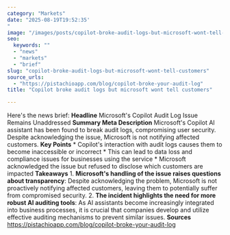```yaml
---
category: "Markets"
date: "2025-08-19T19:52:35'"
image: "/images/posts/copilot-broke-audit-logs-but-microsoft-wont-tell-customers.jpg"
seo:
  keywords: ""
  - "news"
  - "markets"
  - "brief"
slug: "copilot-broke-audit-logs-but-microsoft-wont-tell-customers"
source_urls:
  - "https://pistachioapp.com/blog/copilot-broke-your-audit-log"
title: "Copilot broke audit logs but microsoft wont tell customers"

---
```


Here's the news brief:  **Headline** Microsoft's Copilot Audit Log Issue Remains Unaddressed  **Summary Meta Description** Microsoft's Copilot AI assistant has been found to break audit logs, compromising user security. Despite acknowledging the issue, Microsoft is not notifying affected customers.  **Key Points**  * Copilot's interaction with audit logs causes them to become inaccessible or incorrect * This can lead to data loss and compliance issues for businesses using the service * Microsoft acknowledged the issue but refused to disclose which customers are impacted  **Takeaways**  1. **Microsoft's handling of the issue raises questions about transparency**: Despite acknowledging the problem, Microsoft is not proactively notifying affected customers, leaving them to potentially suffer from compromised security. 2. **The incident highlights the need for more robust AI auditing tools**: As AI assistants become increasingly integrated into business processes, it is crucial that companies develop and utilize effective auditing mechanisms to prevent similar issues.  **Sources** https://pistachioapp.com/blog/copilot-broke-your-audit-log